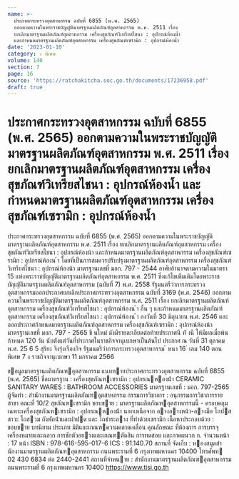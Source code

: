 ```yaml
---
name: >-
  ประกาศกระทรวงอุตสาหกรรม ฉบับที่ 6855 (พ.ศ. 2565)
  ออกตามความในพระราชบัญญัติมาตรฐานผลิตภัณฑ์อุตสาหกรรม พ.ศ. 2511 เรื่อง
  ยกเลิกมาตรฐานผลิตภัณฑ์อุตสาหกรรม เครื่องสุขภัณฑ์วิเทรียสไชนา : อุปกรณ์ห้องน้ำ
  และกำหนดมาตรฐานผลิตภัณฑ์อุตสาหกรรม เครื่องสุขภัณฑ์เซรามิก : อุปกรณ์ห้องน้ำ
date: '2023-01-10'
category: ง พิเศษ
volume: 140
section: 7
page: 16
source: 'https://ratchakitcha.soc.go.th/documents/17236958.pdf'
draft: true
---
```


# ประกาศกระทรวงอุตสาหกรรม ฉบับที่ 6855 (พ.ศ. 2565) ออกตามความในพระราชบัญญัติมาตรฐานผลิตภัณฑ์อุตสาหกรรม พ.ศ. 2511 เรื่อง ยกเลิกมาตรฐานผลิตภัณฑ์อุตสาหกรรม เครื่องสุขภัณฑ์วิเทรียสไชนา : อุปกรณ์ห้องน้ำ และกำหนดมาตรฐานผลิตภัณฑ์อุตสาหกรรม เครื่องสุขภัณฑ์เซรามิก : อุปกรณ์ห้องน้ำ

ประกาศกระทรวงอุตสาหกรรม ฉบับที่ 6855 (พ.ศ. 2565) ออกตามความในพระราชบัญญัติมาตรฐานผลิตภัณฑ์อุตสาหกรรม พ.ศ. 2511 เรื่อง ยกเลิกมาตรฐานผลิตภัณฑ์อุตสาหกรรม เครื่องสุขภัณฑ์วิเทรียสไชนา : อุปกรณ์ห้องน้า และก้าหนดมาตรฐานผลิตภัณฑ์อุตสาหกรรม เครื่องสุขภัณฑ์เซรามิก : อุปกรณ์ห้องน ้า โดยที่เป็นการสมควรปรับปรุงมาตรฐานผลิตภัณฑ์อุตสาหกรรม เครื่องสุขภัณฑ์วิเทรียสไชนา : อุปกรณ์ห้องน้า มาตรฐานเลขที่ มอก. 797 - 2544 อาศัยอ้านาจตามความในมาตรา 15 แห่งพระราชบัญญัติมาตรฐานผลิตภัณฑ์อุตสาหกรรม พ.ศ. 2511 ซึ่งแก้ไขเพิ่มเติมโดยพระราชบัญญัติมาตรฐานผลิตภัณฑ์อุตสาหกรรม (ฉบับที่ 7) พ.ศ. 2558 รัฐมนตรีว่าการกระทรวงอุตสาหกรรมออกประกาศยกเลิกประกาศกระทรวงอุตสาหกรรม ฉบับที่ 3169 (พ.ศ. 2546) ออกตามความในพระราชบัญญัติมาตรฐานผลิตภัณฑ์อุตสาหกรรม พ.ศ. 2511 เรื่อง ยกเลิกมาตรฐานผลิตภัณฑ์อุตสาหกรรม เครื่องสุขภัณฑ์วิเทรียสไชนา : อุปกรณ์ห้องน ้า อื่น ๆ และก้าหนดมาตรฐานผลิตภัณฑ์อุตสาหกรรม เครื่องสุขภัณฑ์วิเทรียสไชนา : อุปกรณ์ห้องน ้า ลงวันที่ 30 มิถุนายน พ.ศ. 2546 และออกประกาศก้าหนดมาตรฐานผลิตภัณฑ์อุตสาหกรรม เครื่องสุขภัณฑ์เซรามิก : อุปกรณ์ห้องน้า มาตรฐานเลขที่ มอก. 797 - 2565 ขึ นใหม่ ดังมีรายละเอียดต่อท้ายประกาศนี ทั งนี ให้มีผลเมื่อพ้นก้าหนด 120 วัน นับตังแต่วันที่ประกาศในราชกิจจานุเบกษาเป็นต้นไป ประกาศ ณ วันที่ 31 ตุลาคม พ.ศ. 25 6 5 สุริยะ จึงรุ่งเรืองกิจ รัฐมนตรีว่าการกระทรวงอุตสาหกรรม ้ หนา 16 ่ เลม 140 ตอนพิเศษ 7 ง ราชกิจจานุเบกษา 11 มกราคม 2566

ขอมูลมาตรฐานผลิตภัณฑอุตสาหกรรม แนบทายประกาศกระทรวงอุตสาหกรรม ฉบับที่ 6855 (พ.ศ. 2565) ชื่อมาตรฐาน : เครื่องสุขภัณฑเซรามิก : อุปกรณหองน้ํา CERAMIC SANITARY WARES : BATHROOM ACCESSORIES มาตรฐานเลขที่ : มอก. 797-2565 ผู้จัดทํา : สํานักงานมาตรฐานผลิตภัณฑอุตสาหกรรม กรรมการวิชาการ : อนุกรรมการวิชาการรายสาขา คณะที่ 10/2 สุขภัณฑเซรามิก ขอบขาย : มาตรฐานผลิตภัณฑอุตสาหกรรมนี้ - ครอบคลุมเฉพาะเครื่องสุขภัณฑเซรามิก : อุปกรณหองน้ํา นอกเหนือจาก อางลางหน้า-ลางมือ โถปสสาวะ โถสวม ถังพักน้ําและฝาปด และ โถชําระลาง ที่ทําด้วยเซรามิก เนื้อหาประกอบด้วย : ขอบขาย บทนิยาม ประเภท มิติและเกณฑความคลาดเคลื่อน คุณลักษณะ ที่ต้องการ การบรรจุ เครื่องหมายและฉลาก การชักตัวอยางและเกณฑตัดสิน การทดสอบ และภาคผนวก ก. จํานวนหน้า : 17 หน้า ISBN : 978-616-595-017-6 ICS : 91.140.70 สถานที่ จัดเก็บ : หองสมุดสํานักงานมาตรฐานผลิตภัณฑอุตสาหกรรม ถนนพระรามที่ 6 กรุงเทพมหานคร 10400 โทรศัพท 02 430 6834 ต่อ 2440-2441 สถานที่จําหนาย : สํานักงานมาตรฐานผลิตภัณฑอุตสาหกรรม ถนนพระรามที่ 6 กรุงเทพมหานคร 10400 https://www.tisi.go.th
